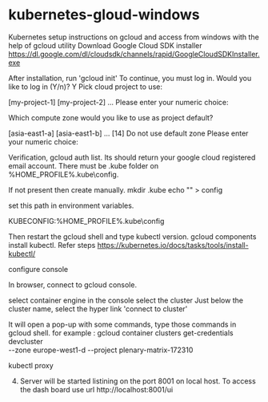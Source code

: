 # kubernetes-gloud-windows
Kubernetes setup instructions on gcloud and access from windows with the help of gcloud utility
Download Google Cloud SDK installer https://dl.google.com/dl/cloudsdk/channels/rapid/GoogleCloudSDKInstaller.exe

After installation, run 'gcloud init'
To continue, you must log in. Would you like to log in (Y/n)? Y
Pick cloud project to use:


[my-project-1]
[my-project-2]
...
Please enter your numeric choice:


Which compute zone would you like to use as project default?


[asia-east1-a]
[asia-east1-b]
...
[14] Do not use default zone
Please enter your numeric choice:


Verification, gcloud auth list. Its should return your google cloud registered email account.
There must be .kube folder on %HOME_PROFILE%.kube\config.


If not present then create manually.
mkdir .kube
echo "" > config


set this path in environment variables.

KUBECONFIG:%HOME_PROFILE%\.kube\config


Then restart the gcloud shell and type kubectl version.
gcloud components install kubectl. Refer steps https://kubernetes.io/docs/tasks/tools/install-kubectl/




configure console


In browser, connect to gcloud console.


select container engine in the console
select the cluster
Just below the cluster name, select the hyper link 'connect to cluster'


 It will open a pop-up with some commands, type those commands in gcloud shell.
for example : gcloud container clusters get-credentials devcluster \
                --zone europe-west1-d --project plenary-matrix-172310


kubectl proxy

4. Server will be started listining on the port 8001 on local host.
To access the dash board use url http://localhost:8001/ui
